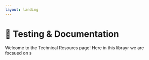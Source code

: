 ```yaml
---
layout: landing
---
```


# 📘 Testing & Documentation

Welcome to the Technical Resourcs page! Here in this librayr we are focsued on s
